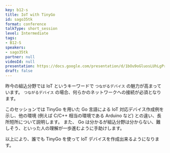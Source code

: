 ```yaml
---
key: b12-s
title: IoT with TinyGo
id: sago35tk
format: conference
talkType: short_session
level: Intermediate
tags:
- B12-S
speakers:
- sago35tk
partner: null
videoId: null
presentation: https://docs.google.com/presentation/d/1bOu9oGluosLUhLgPrhJnzGd9IIMSnAa4--AZf2KnfYA/edit#slide=id.p
draft: false
---
```

昨今の組込分野では IoT というキーワードで `つながるデバイス` の魅力が高まっています。
`つながるデバイス` の場合、何らかのネットワークへの接続が必須となります。

このセッションでは TinyGo を用いた Go 言語による IoT 対応デバイス作成例を示し、他の環境 (例えば C/C++ 相当の環境である Arduino など) との違い、長所短所について説明します。
また、 Go は分かるが組込分野は分からない、難しそう、といった人の理解が一歩進むように手助けします。

以上により、誰でも TinyGo を使って IoT デバイスを作成出来るようになります。
